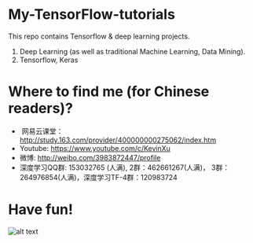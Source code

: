 # My-TensorFlow-tutorials
This repo contains Tensorflow & deep learning projects.
1. Deep Learning (as well as traditional Machine Learning, Data Mining).
2. Tensorflow, Keras
  
# Where to find me (for Chinese readers)?
*  网易云课堂：http://study.163.com/provider/400000000275062/index.htm
*  Youtube: https://www.youtube.com/c/KevinXu 
*  微博: http://weibo.com/3983872447/profile
*  深度学习QQ群: 153032765 (人满),  2群：462661267(人满)， 3群：264976854(人满)，深度学习TF-4群：120983724



# Have fun!
![alt text](https://github.com/kevin28520/My-TensorFlow-tutorials/blob/master/01%20cats%20vs%20dogs/images/starry%20night%20dd3.jpg)

